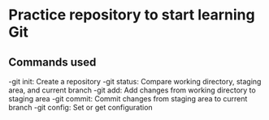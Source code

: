 # Practice repository to start learning Git

## Commands used

-git init: Create a repository
-git status: Compare working directory, staging area, and current branch
-git add: Add changes from working directory to staging area
-git commit: Commit changes from staging area to current branch
-git config: Set or get configuration